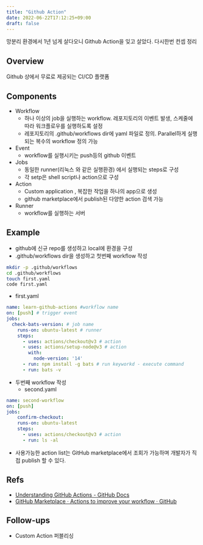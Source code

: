 ```yaml
---
title: "Github Action"
date: 2022-06-22T17:12:25+09:00
draft: false
---
```


망분리 환경에서 1년 넘게 살다오니 Github Action을  잊고 살았다. 다시한번 컨셉 정리

## Overview
Github 상에서 무료로 제공되는 CI/CD 플랫폼

## Components
* Workflow
	* 하나 이상의 job을 실행하는 workflow.  레포지토리의 이벤트 발생, 스케줄에 따라 워크플로우를 실행하도록 설정
	* 레포지토리의 .github/workflows dir에 yaml 파일로 정의. Parallel하게 실행되는 복수의 workflow 정의 가능
* Event
	* workflow를 실행시키는 push등의 github 이벤트
* Jobs
	* 동일한 runner(리눅스 와 같은 실행환경) 에서 실행되는 steps로 구성
	* 각 setp은 shell script나 action으로 구성
* Action
	* Custom application , 복잡한 작업을 하나의 app으로 생성
	* github marketplace에서 publish된 다양한 action 검색 가능
* Runner
	* workflow를 실행하는 서버

## Example
* github에 신규 repo를 생성하고 local에 환경을 구성
* .github/workflows dir을 생성하고 첫번째 workflow 작성

```bash
mkdir -p .github/workflows
cd .github/workflows
touch first.yaml
code first.yaml
```

  * first.yaml
```yaml
name: learn-github-actions #workflow name
on: [push] # trigger event
jobs:
  check-bats-version: # job name
    runs-on: ubuntu-latest # runner
    steps:
      - uses: actions/checkout@v3 # action
      - uses: actions/setup-node@v3 # action
        with:
          node-version: '14'
      - run: npm install -g bats # run keyworkd - execute command
      - run: bats -v
```

* 두번째 workflow 작성
  * second.yaml
```yaml
name: second-workflow
on: [push]
jobs:
	confirm-checkout:
    runs-on: ubuntu-latest
    steps:
      - uses: actions/checkout@v3 # action
      - run: ls -al
```


* 사용가능한 action list는 GitHub marketplace에서 조회가 가능하며 개발자가 직접 publish 할 수 있다. 

## Refs
* [Understanding GitHub Actions - GitHub Docs](https://docs.github.com/en/actions/learn-github-actions/understanding-github-actions)
* [GitHub Marketplace · Actions to improve your workflow · GitHub](https://github.com/marketplace?type=actions)

## Follow-ups
* Custom Action 퍼블리싱 


